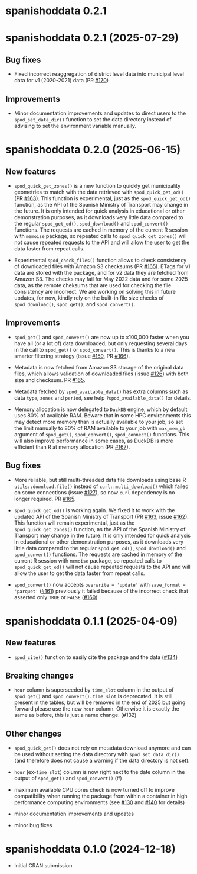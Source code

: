 # spanishoddata 0.2.1

# spanishoddata 0.2.1 (2025-07-29)

## Bug fixes

* Fixed incorrect reaggregation of district level data into municipal level data for v1 (2020-2021) data (PR [#170](https://github.com/rOpenSpain/spanishoddata/pull/170))

## Improvements

* Minor documentation improvements and updates to direct users to the `spod_set_data_dir()` function to set the data directory instead of advising to set the environment variable manually.

# spanishoddata 0.2.0 (2025-06-15)

## New features

* `spod_quick_get_zones()` is a new function to quickly get municipality geometries to match with the data retrieved with `spod_quick_get_od()` (PR [#163](https://github.com/rOpenSpain/spanishoddata/pull/163)). This function is experimental, just as the `spod_quick_get_od()` function, as the API of the Spanish Ministry of Transport may change in the future. It is only intended for quick analysis in educational or other demonstration purposes, as it downloads very little data compared to the regular `spod_get_od()`, `spod_download()` and `spod_convert()` functions. The requests are cached in memory of the current R session with `memoise` package, so repeated calls to `spod_quick_get_zones()` will not cause repeated requests to the API and will allow the user to get the data faster from repeat calls.

* Experimental `spod_check_files()` function allows to check consistency of downloaded files with Amazon S3 checksums (PR [#165](https://github.com/rOpenSpain/spanishoddata/pull/165)). ETags for v1 data are stored with the package, and for v2 data they are fetched from Amazon S3. The checks may fail for May 2022 data and for some 2025 data, as the remote cheksums that are used for checking the file consistency are incorrect. We are working on solving this in future updates, for now, kindly rely on the built-in file size checks of `spod_download()`, `spod_get()`, and `spod_convert()`.

## Improvements

* `spod_get()` and `spod_convert()` are now up to x100,000 faster when you have all (or a lot of) data downloaded, but only requesting several days in the call to `spod_get()` or `spod_convert()`. This is thanks to a new smarter filtering strategy (issue [#159](https://github.com/rOpenSpain/spanishoddata/issues/159), PR [#166](https://github.com/rOpenSpain/spanishoddata/pull/166)).

* Metadata is now fetched from Amazon S3 storage of the original data files, which allows validation of downloaded files (issue [#126](https://github.com/rOpenSpain/spanishoddata/issues/126)) with both size and checksum. PR [#165](https://github.com/rOpenSpain/spanishoddata/pull/165).

* Metadata fetched by `spod_available_data()` has extra columns such as data `type`, `zones` and `period`, see help `?spod_available_data()` for details.

* Memory allocation is now delegated to `DuckDB` engine, which by default uses 80% of available RAM. Beware that in some HPC environments this may detect more memory than is actually available to your job, so set the limit manually to 80% of RAM available to your job with `max_mem_gb` argument of `spod_get()`, `spod_convert()`, `spod_connect()` functions. This will also improve performance in some cases, as DuckDB is more efficient than R at memory allocation (PR [#167](https://github.com/rOpenSpain/spanishoddata/pull/167)).

## Bug fixes

* More reliable, but still multi-threaded data file downloads using base R `utils::download.file()` instead of `curl::multi_download()` which failed on some connections (issue [#127](https://github.com/rOpenSpain/spanishoddata/issues/127)), so now `curl` dependency is no longer required. PR [#165](https://github.com/rOpenSpain/spanishoddata/pull/165).

* `spod_quick_get_od()` is working again. We fixed it to work with the updated API of the Spanish Ministry of Transport (PR [#163](https://github.com/rOpenSpain/spanishoddata/pull/163), issue [#162](https://github.com/rOpenSpain/spanishoddata/issues/162)). This function will remain experimental, just as the `spod_quick_get_zones()` function, as the API of the Spanish Ministry of Transport may change in the future. It is only intended for quick analysis in educational or other demonstration purposes, as it downloads very little data compared to the regular `spod_get_od()`, `spod_download()` and `spod_convert()` functions. The requests are cached in memory of the current R session with `memoise` package, so repeated calls to `spod_quick_get_od()` will not cause repeated requests to the API and will allow the user to get the data faster from repeat calls.

* `spod_convert()` now accepts `overwrite = 'update'` with `save_format = 'parquet'` ([#161](https://github.com/rOpenSpain/spanishoddata/pull/161)) previously it failed because of the incorrect check that asserted only `TRUE` or `FALSE` ([#160](https://github.com/rOpenSpain/spanishoddata/issues/160))

# spanishoddata 0.1.1 (2025-04-09)

## New features

* `spod_cite()` function to easily cite the package and the data ([#134](https://github.com/rOpenSpain/spanishoddata/pull/134))

## Breaking changes

* `hour` column is superseeded by `time_slot` column in the output of `spod_get()` and `spod_convert()`. `time_slot` is deprecated. It is still present in the tables, but will be removed in the end of 2025 but going forward please use the new `hour` column. Otherwise it is exactly the same as before, this is just a name change. (#132)

## Other changes

* `spod_quick_get()` does not rely on metadata download anymore and can be used without setting the data directory with `spod_set_data_dir()` (and therefore does not cause a warning if the data directory is not set).

* `hour` (ex-`time_slot`) column is now right next to the date column in the output of `spod_get()` and `spod_convert()` (#)

* maximum available CPU cores check is now turned off to improve compatibility when running the package from within a container in high performance computing environments (see [#130](https://github.com/rOpenSpain/spanishoddata/issues/130) and [#140](https://github.com/rOpenSpain/spanishoddata/pull/140) for details)

* minor documentation improvements and updates

* minor bug fixes

# spanishoddata 0.1.0 (2024-12-18)

* Initial CRAN submission.
